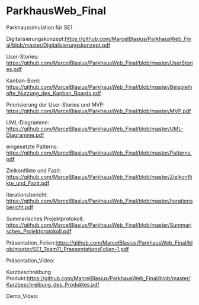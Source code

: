 # ParkhausWeb_Final
Parkhaussimulation für SE1

Digitalisierungskonzept:https://github.com/MarcelBlasius/ParkhausWeb_Final/blob/master/Digitalisierungskonzept.pdf

User-Stories: https://github.com/MarcelBlasius/ParkhausWeb_Final/blob/master/UserStories.pdf

Kanban-Bord: https://github.com/MarcelBlasius/ParkhausWeb_Final/blob/master/Beispielhafte_Nutzung_des_Kanban_Boards.pdf

Priorisierung der User-Stories und MVP: https://github.com/MarcelBlasius/ParkhausWeb_Final/blob/master/MVP.pdf

UML-Diagramme: https://github.com/MarcelBlasius/ParkhausWeb_Final/blob/master/UML-Diagramme.pdf

eingesetzte Patterns: https://github.com/MarcelBlasius/ParkhausWeb_Final/blob/master/Patterns.pdf

Zielkonflikte und Fazit: https://github.com/MarcelBlasius/ParkhausWeb_Final/blob/master/Zielkonflikte_und_Fazit.pdf

Iterationsbericht: https://github.com/MarcelBlasius/ParkhausWeb_Final/blob/master/Iterationsbericht.pdf

Summarisches Projektprotokoll: https://github.com/MarcelBlasius/ParkhausWeb_Final/blob/master/Summarisches_Projektprotokoll.pdf

Präsentation_Folien:https://github.com/MarcelBlasius/ParkhausWeb_Final/blob/master/SE1_Team11_PraesentationsFolien-1.pdf

Präsentation_Video:

Kurzbeschreibung Produkt:https://github.com/MarcelBlasius/ParkhausWeb_Final/blob/master/Kurzbeschreibung_des_Produktes.pdf

Demo_Video:
